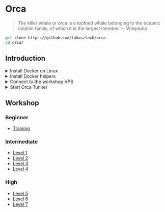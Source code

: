# Orca

> The killer whale or orca is a toothed whale belonging to the oceanic dolphin family, of which it is the largest member.
> -- Wikipedia

```bash
git clone https://github.com/lukaszlach/orca
cd orca/
```

## Introduction

<details><summary>Install Docker on Linux</summary>
<p>

```bash
# Install Docker 19.03
curl -fsSL https://get.docker.com | VERSION=19.03 CHANNEL=stable sh

# Install Docker under your $HOME as a non-root
curl -fsSL https://get.docker.com/rootless | sh
```

</p>
</details>

<details><summary>Install Docker helpers</summary>
<p>

```bash
# Windows
$ Set-ExecutionPolicy RemoteSigned
$ Install-Module posh-docker
$ Import-Module posh-docker

# Mac
$ brew tap homebrew/completions
$ brew install docker-completion
$ brew install docker-compose-completion

# Linux
$ apt install bash-completion
$ curl https://raw.githubusercontent.com/docker/docker-ce/master/components/cli/contrib/completion/bash/docker -o /etc/bash_completion.d/docker.sh
```

</p>
</details>

<details><summary>Connect to the workshop VPS</summary>
<p>

```bash
ssh -p 6667 d@vpsX.cmd.cat
```

```bash
ssh -p 6667 -o StrictHostKeyChecking=no -o UserKnownHostsFile=/dev/null d@vpsX.cmd.cat
```

</p>
</details>

<details><summary>Start Orca Tunnel</summary>
<p>

Orca Tunnel allows you to tunnel all ports used on the workshop through a SSH connection on port 80 to your VPS.

Run the tunnel with automated scripts or manually using Docker.
When the tunnel is running you can access all workshop services running on your VPS by using `localhost` on your laptop/PC. 
In this case you can also access your VPS shell on `http://localhost:8022`.

```bash
# Linux and Mac
# replace with your VPS_ID
bash <(curl -sSfL lach.dev/orca-tunnel) VPS_ID

# Windows
iex ((New-Object System.Net.WebClient).DownloadString('https://lach.dev/orca-tunnel.ps'))
```

Run manually with Docker:

```bash
docker run -d --name orca-tunnel \
    --restart always 
    -p 4040:4040 -p 5000:5000 -p 6080:6080 -p 8000:8000 -p 8022:8022 \
    -p 8080:8080 -p 8081:8081 -p 8443:8443 -p 9000:9000 -p 10080:10080 \
    -e SSH_USER=d -e SSH_PASSWORD=docker -e SSH_PORT=80 \
    lukaszlach/orca-tunnel "vpsX.cmd.cat" 4040 5000 6080 8000 8022 8080 8081 8443 9000 10080
```

</p>
</details>

## Workshop

### Beginner

* [Training](docs/TRAINING.md)

### Intermediate

* [Level 1](docs/LEVEL1.md)
* [Level 2](docs/LEVEL2.md)
* [Level 3](docs/LEVEL3.md)
* [Level 4](docs/LEVEL4.md)

### High

* [Level 5](docs/LEVEL5.md)
* [Level 6](docs/LEVEL6.md)
* [Level 7](docs/LEVEL7.md)
